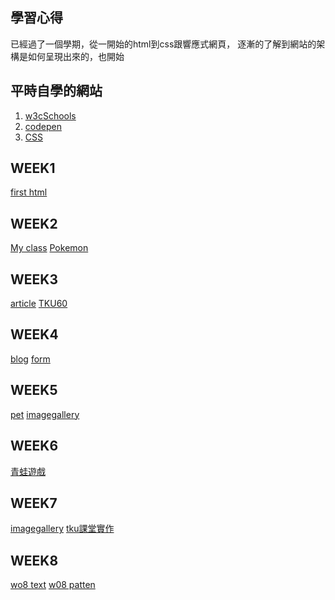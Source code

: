 
##  學習心得
已經過了一個學期，從一開始的html到css跟響應式網頁，
逐漸的了解到網站的架構是如何呈現出來的，也開始
## 平時自學的網站
1.  [w3cSchools](https://www.w3schools.com/html/default.asp)
2.  [codepen](https://codepen.io/)
3.  [CSS](http://zh-tw.learnlayout.com/)

## WEEK1
[first html](https://ey7788.github.io/1071/w01/%E7%AC%AC%E4%B8%80%E5%80%8Bhtml.html)
## WEEK2
[My class](https://ey7788.github.io/1071/w02/my%20class.html)
[Pokemon](https://ey7788.github.io/1071/w02/pokemon.html)
## WEEK3
[article](https://ey7788.github.io/1071/w03/article.html)
[TKU60](https://ey7788.github.io/1071/w03/ttku.html)
## WEEK4
[blog](https://ey7788.github.io/1071/W04/blog.html)
[form](https://ey7788.github.io/1071/W04/form.html)
## WEEK5
[pet](https://ey7788.github.io/1071/w05-pet/pet.html)
[imagegallery](https://ey7788.github.io/1071/w05-web/imagegallery.html)
## WEEK6
[青蛙遊戲](https://ey7788.github.io/1071/w06/%E9%9D%92%E8%9B%99%E4%BD%9C%E6%A5%AD.PNG)
## WEEK7
[imagegallery](https://ey7788.github.io/1071/w07/image%20Gallery.html)
[tku課堂實作](https://ey7788.github.io/1071/w07/TKU%E8%AA%B2%E5%A0%82%E5%AF%A6%E4%BD%9C.html)
## WEEK8
   [wo8 text](https://ey7788.github.io/1071/w08/test1.html)
 [w08 patten](https://ey7788.github.io/1071/w08/patten.html)


<!--stackedit_data:
eyJoaXN0b3J5IjpbLTEzMTI0NTg5NjIsLTMwMDc3ODMxMiwtMT
M4NTI5NzM2MiwtMTMyMjA4NTA1NiwxMDMxNjQzNjUwLDk3MTA3
Nzg3MiwtMTA5MzA1NDc1MF19
-->